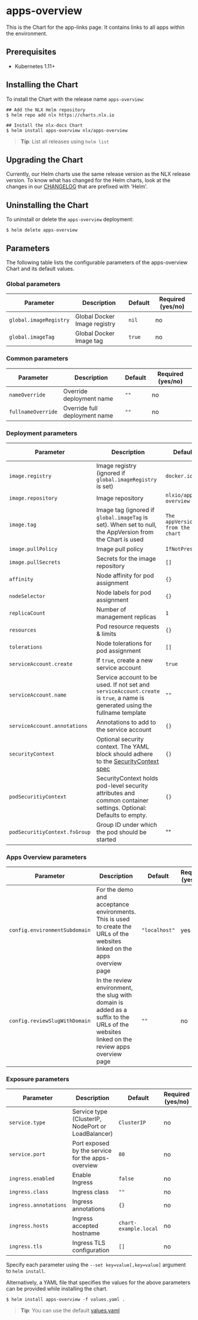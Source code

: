 # apps-overview

This is the Chart for the app-links page. It contains links to all apps within the environment.

## Prerequisites

- Kubernetes 1.11+

## Installing the Chart

To install the Chart with the release name `apps-overview`:

```console
## Add the NLX Helm repository
$ helm repo add nlx https://charts.nlx.io

## Install the nlx-docs Chart
$ helm install apps-overview nlx/apps-overview
```

> **Tip**: List all releases using `helm list`

## Upgrading the Chart

Currently, our Helm charts use the same release version as the NLX release version. 
To know what has changed for the Helm charts, look at the changes in our [CHANGELOG](https://gitlab.com/commonground/nlx/nlx/-/blob/master/CHANGELOG.md) 
that are prefixed with 'Helm'.

## Uninstalling the Chart

To uninstall or delete the `apps-overview` deployment:

```console
$ helm delete apps-overview
```

## Parameters 

The following table lists the configurable parameters of the apps-overview Chart and its default values.

### Global parameters

| Parameter | Description | Default | Required (yes/no) |
| --------- | ----------- | ------- | -------- |
| `global.imageRegistry` | Global Docker Image registry | `nil` | no |
| `global.imageTag` | Global Docker Image tag | `true` | no |

### Common parameters

| Parameter | Description | Default | Required (yes/no) |
| --------- | ----------- | ------- | -------- |
| `nameOverride` | Override deployment name | `""` | no | 
| `fullnameOverride` | Override full deployment name | `""` | no |

### Deployment parameters

| Parameter | Description | Default | Required (yes/no) |
| --------- | ----------- | ------- | -------- |
| `image.registry` | Image registry (ignored if `global.imageRegistry` is set) | `docker.io` | no | 
| `image.repository` | Image repository | `nlxio/apps-overview` | no |
| `image.tag` | Image tag (ignored if `global.imageTag` is set). When set to null, the AppVersion from the Chart is used | `The appVersion from the chart` | no |
| `image.pullPolicy` | Image pull policy | `IfNotPresent` | no |
| `image.pullSecrets` | Secrets for the image repository | `[]` | no |
| `affinity` | Node affinity for pod assignment | `{}` | no |
| `nodeSelector` | Node labels for pod assignment | `{}` | no |
| `replicaCount` | Number of management replicas | `1` | no |
| `resources` | Pod resource requests & limits | `{}` | no |
| `tolerations` | Node tolerations for pod assignment | `[]` | no |
| `serviceAccount.create` | If `true`, create a new service account | `true` | no |
| `serviceAccount.name` | Service account to be used. If not set and `serviceAccount.create` is `true`, a name is generated using the fullname template | `""` | no |
| `serviceAccount.annotations` | Annotations to add to the service account | `{}` | no | 
| `securityContext` | Optional security context. The YAML block should adhere to the [SecurityContext spec](https://kubernetes.io/docs/reference/generated/kubernetes-api/v1.16/#securitycontext-v1-core) | `{}` | no |
| `podSecuritiyContext` | SecurityContext holds pod-level security attributes and common container settings. Optional: Defaults to empty. | `{}` | no |
| `podSecuritiyContext.fsGroup` | Group ID under which the pod should be started | "" | x 

### Apps Overview parameters

| Parameter | Description | Default | Required (yes/no) |
| --------- | ----------- | ------- | -------- |
| `config.environmentSubdomain` | For the demo and acceptance environments. This is used to create the URLs of the websites linked on the apps overview page | `"localhost"` | yes |
| `config.reviewSlugWithDomain` | In the review environment, the slug with domain is added as a suffix to the URLs of the websites linked on the review apps overview page | `""` | no |

### Exposure parameters

| Parameter | Description | Default | Required (yes/no) |
| --------- | ----------- | ------- | -------- |
| `service.type` | Service type (ClusterIP, NodePort or LoadBalancer) | `ClusterIP` | no |
| `service.port` | Port exposed by the service for the apps-overview | `80` | no |
| `ingress.enabled` | Enable Ingress | `false` | no |
| `ingress.class` | Ingress class | `""` | no |
| `ingress.annotations` | Ingress annotations | `{}` | no |
| `ingress.hosts` | Ingress accepted hostname | `chart-example.local` | no |
| `ingress.tls` | Ingress TLS configuration | `[]` | no |

Specify each parameter using the `--set key=value[,key=value]` argument to `helm install`.

Alternatively, a YAML file that specifies the values for the above parameters can be provided while installing the chart. 

```console
$ helm install apps-overview -f values.yaml .
```
> **Tip**: You can use the default [values.yaml](https://gitlab.com/commonground/nlx/nlx/blob/master/helm/charts/apps-overview/values.yaml)

